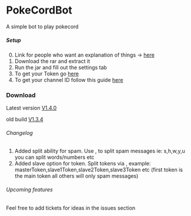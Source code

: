 # PokeCordBot
A simple bot to play pokecord

##### Setup
0. Link for people who want an explanation of things -> [here](https://www.youtube.com/watch?v=lo7YCg3UQ-4&feature=youtu.be)
1. Download the rar and extract it
2. Run the jar and fill out the settings tab
3. To get your Token go [here](https://discordhelp.net/discord-token)
4. To get your channel ID follow this guide [here](https://support.discordapp.com/hc/en-us/articles/206346498-Where-can-I-find-my-User-Server-Message-ID-)


### Download

Latest version [V1.4.0](http://bit.ly/2kDkH9n)

old build [V1.3.4](http://bit.ly/2m8FBh3)




###### Changelog
1. Added split ability for spam. Use , to split spam messages ie: s,h,w,y,u you can split words/numbers etc
2. Added slave option for token. Split tokens via , example: masterToken,slave1Token,slave2Token,slave3Token etc (first token is the main token all others will only spam messages)
###### Upcoming features
Feel free to add tickets for ideas in the issues section
